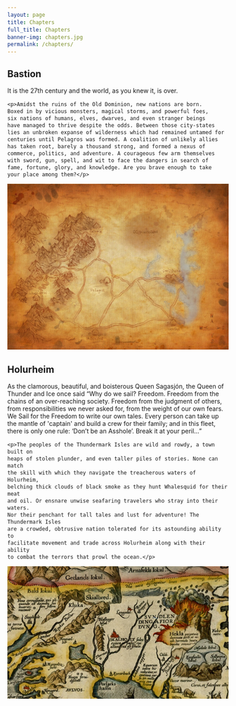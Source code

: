 ```yaml
---
layout: page
title: Chapters
full_title: Chapters
banner-img: chapters.jpg
permalink: /chapters/
---
```


<div class="row chapter-container">
  <div class="pull-left col-md-6"><h2>Bastion</h2>
    <p>It is the 27th century and the world, as you knew it, is over.</p>

    <p>Amidst the ruins of the Old Dominion, new nations are born.
    Boxed in by vicious monsters, magical storms, and powerful foes,
    six nations of humans, elves, dwarves, and even stranger beings
    have managed to thrive despite the odds. Between those city-states 
    lies an unbroken expanse of wilderness which had remained untamed for 
    centuries until Pelagros was formed. A coalition of unlikely allies
    has taken root, barely a thousand strong, and formed a nexus of
    commerce, politics, and adventure. A courageous few arm themselves
    with sword, gun, spell, and wit to face the dangers in search of
    fame, fortune, glory, and knowledge. Are you brave enough to take
    your place among them?</p>
  </div>
  <div class="pull-right col-md-6">
    <img class="chapter-banner" src="/images/chapters/bastion.jpg"></img>
  </div>
</div>
<div class="row chapter-container">
  <div class="pull-left col-md-6"><h2>Holurheim</h2>
    <p>As the clamorous, beautiful, and boisterous Queen Sagasjón, the Queen of
    Thunder and Ice once said “Why do we sail? Freedom. Freedom from the chains
    of an over-reaching society. Freedom from the judgment of others, from
    responsibilities we never asked for, from the weight of our own fears.
    We Sail for the Freedom to write our own tales. Every person can take 
    up the mantle of 'captain' and build a crew for their family; and in
    this fleet, there is only one rule: ‘Don’t be an Asshole’. Break it at your peril…”</p>

    <p>The peoples of the Thundermark Isles are wild and rowdy, a town built on
    heaps of stolen plunder, and even taller piles of stories. None can match 
    the skill with which they navigate the treacherous waters of Holurheim, 
    belching thick clouds of black smoke as they hunt Whalesquid for their meat
    and oil. Or ensnare unwise seafaring travelers who stray into their waters.
    Nor their penchant for tall tales and lust for adventure! The Thundermark Isles
    are a crowded, obtrusive nation tolerated for its astounding ability to
    facilitate movement and trade across Holurheim along with their ability
    to combat the terrors that prowl the ocean.</p>
  </div>
  <div class="pull-right col-md-6">
    <img class="chapter-banner" src="/images/chapters/holurheim.jpg"></img>
  </div>
</div>
